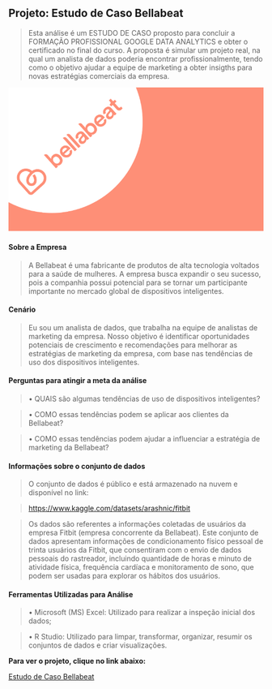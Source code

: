 ## Projeto: Estudo de Caso Bellabeat


> Esta análise é um ESTUDO DE CASO proposto para concluir a FORMAÇÃO PROFISSIONAL GOOGLE DATA ANALYTICS e obter o certificado no final do curso. A proposta é simular um projeto real, na qual um analista de dados poderia encontrar profissionalmente, tendo como o objetivo ajudar a equipe de marketing a obter insigths para novas estratégias comerciais da empresa.

![Bellabeat_Logo](Bellabeat_logo.png)

#### Sobre a Empresa

> A Bellabeat é uma fabricante de produtos de alta tecnologia voltados para a saúde de mulheres. A empresa busca expandir o seu sucesso, pois a companhia possui potencial para se tornar um participante importante no mercado global de dispositivos inteligentes.

#### Cenário

> Eu sou um analista de dados, que trabalha na equipe de analistas de marketing da empresa. Nosso objetivo é identificar oportunidades potenciais de crescimento e recomendações para melhorar as estratégias de marketing da empresa, com base nas tendências de uso dos dispositivos inteligentes.

#### Perguntas para atingir a meta da análise

>•	QUAIS são algumas tendências de uso de dispositivos inteligentes?

>•	COMO essas tendências podem se aplicar aos clientes da Bellabeat?

>•	COMO essas tendências podem ajudar a influenciar a estratégia de marketing da Bellabeat?


#### Informações sobre o conjunto de dados

> O conjunto de dados é público e está armazenado na nuvem e disponível no link:

> https://www.kaggle.com/datasets/arashnic/fitbit

> Os dados são referentes a informações coletadas de usuários da empresa Fitbit (empresa concorrente da Bellabeat). Este conjunto de dados apresentam informações de condicionamento físico pessoal de trinta usuários da Fitbit, que consentiram com o envio de dados pessoais do rastreador, incluindo quantidade de horas e minuto de atividade física, frequência cardíaca e monitoramento de sono, que podem ser usadas para explorar os hábitos dos usuários.


#### Ferramentas Utilizadas para Análise

>•	Microsoft (MS) Excel: Utilizado para realizar a inspeção inicial dos dados;

>•	R Studio: Utilizado para limpar, transformar, organizar, resumir os conjuntos de dados e criar visualizações.

**Para ver o projeto, clique no link abaixo:**

[Estudo de Caso Bellabeat](https://htmlpreview.github.io/?https://github.com/gustavogcunha/bellabeat_capstone/blob/main/Bellabeat_Capstone.html)
